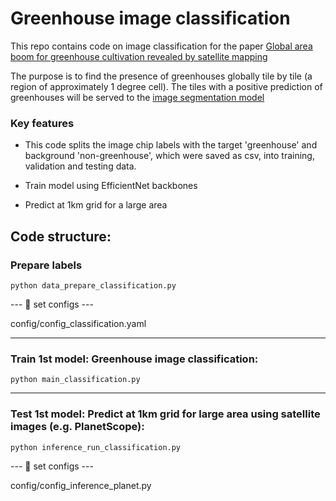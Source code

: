 
# Greenhouse image classification

This repo contains code on image classification for the paper [Global area boom for greenhouse cultivation revealed by satellite mapping](https://www.researchsquare.com/article/rs-3231996/v1 'link to paper')

The purpose is to find the presence of greenhouses globally tile by tile (a region of approximately 1 degree cell). The tiles with a positive prediction of greenhouses will be served to the [image segmentation model](https://doi.org/10.5281/zenodo.3978185 'link to paper')
 
### Key features

- This code splits the image chip labels with the target 'greenhouse' and background 'non-greenhouse', which were saved as csv, into training, validation and testing data.

- Train model using EfficientNet backbones

- Predict at 1km grid for a large area



## Code structure:


### Prepare labels

```
python data_prepare_classification.py
```

--- :bookmark: set configs ---

config/config_classification.yaml

-------------------------------------------------------------------------------------------------------

### Train 1st model: Greenhouse image classification:

```
python main_classification.py
```


-------------------------------------------------------------------------------------------

### Test 1st model: Predict at 1km grid for large area using satellite images (e.g. PlanetScope):

```
python inference_run_classification.py
```

--- :bookmark: set configs ---

config/config_inference_planet.py





